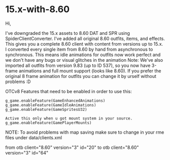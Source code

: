 # 15.x-with-8.60

Hi,

I've downgraded the 15.x assets to 8.60 DAT and SPR using SpiderClientConverter. I've added all original 8.60 outfits, items, and effects.
This gives you a complete 8.60 client with content from versions up to 15.x.
I converted every single item from 8.60 by hand from asynchronous to synchronous. This means idle animations for outfits now work perfect and we don't have any bugs or visual glitches in the animation
Note: We've also imported all outfits from version 9.83 (up to ID 537), so you now have 3-frame animations and full mount support (looks like 8.60). If you prefer the original 8 frame animation for outfits you can change it by urself without problems :D

OTCv8 Features that need to be enabled in order to use this:
    
    g_game.enableFeature(GameEnhancedAnimations)
    g_game.enableFeature(GameIdleAnimations)
    g_game.enableFeature(GameSpritesU32)

    Active this only when u got mount system in your source.
    g_game.enableFeature(GamePlayerMounts)

NOTE: To avoid problems with map saving make sure to change in your rme files under data/clients.xml

from
otb client="8.60" version="3" id="20"
to
otb client="8.60" version="3" id="64"